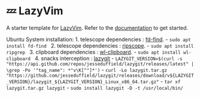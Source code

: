 # 💤 LazyVim

A starter template for [LazyVim](https://github.com/LazyVim/LazyVim).
Refer to the [documentation](https://lazyvim.github.io/installation) to get started.

Ubuntu System installation:
    1. telescope dependencies : [fd-find](https://github.com/sharkdp/fd?tab=readme-ov-file#installation).
        - `sudo apt install fd-find`
&nbsp;
    2. telescope dependencies : [ripscope](https://github.com/BurntSushi/ripgrep).
        - `sudo apt install ripgrep`
&nbsp;
    3. clipboard dependencies : [wl-clipboard](https://github.com/bugaevc/wl-clipboard).
        -  `sudo apt install wl-clipboard`
&nbsp;
    4. snacks interception : [lazygit](https://github.com/jesseduffield/lazygit?tab=readme-ov-file#installation)
        - `LAZYGIT_VERSION=$(curl -s "https://api.github.com/repos/jesseduffield/lazygit/releases/latest" | \grep -Po '"tag_name": *"v\K[^"]*')`
        - `curl -Lo lazygit.tar.gz "https://github.com/jesseduffield/lazygit/releases/download/v${LAZYGIT_VERSION}/lazygit_${LAZYGIT_VERSION}_Linux_x86_64.tar.gz"`
        - `tar xf lazygit.tar.gz lazygit`
        - `sudo install lazygit -D -t /usr/local/bin/`
